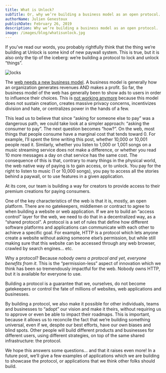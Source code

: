 ```yaml
---
title: What is Unlock?
subTitle: Or, why we’re building a business model as an open protocol.
authorName: Julien Genestoux
publishDate: February 26, 2019
description: Why we’re building a business model as an open protocol.
image: /images/blog/whatisunlock.jpg
---
```

If you’ve read our words, you probably rightfully think that the thing we’re building at Unlock is some kind of new
paywall system. This is true, but it is also only the tip of the iceberg: we’re building a protocol to lock and unlock
“things”.

![locks](/images/blog/whatisunlock.jpg)

The [web needs a new business model](https://medium.com/unlock-protocol/its-time-to-unlock-the-web-b98e9b94add1). A
business model is generally how an organization generates revenues AND makes a  profit. So far, the business model of
the web has generally been to show ads to users in order to influence their choices. This is
[not working anymore](https://medium.com/unlock-protocol/the-end-of-the-ad-supported-web-d4d093fb462f) because this
model does not sustain creation, creates massive privacy concerns, incentivizes division and hate, or centralizes power
in the hands of a few.

This lead us to believe that since “asking for someone else to pay” was a dangerous path, we could take look at a
simpler approach: “asking the consumer to pay”. The next question becomes “how?”. On the web, most things that people
consume have a marginal cost that tends toward 0. For example, I’ll spent the time writing this post, whether 10,000 or
10,001 people read it. Similarly, whether you listen to 1,000 or 1,001 songs on a music streaming service does not make
a difference, or whether you read 10 more messages a day on chat service has the same cost. The consequence of this is
that, contrary to many things in the physical world, the web native way of paying is to gain access, or to unlock. You
pay for the right to listen to music (1 or 10,000 songs), you pay to access all the stories behind a paywall, or to use
features in a given application.

At its core, our team is building a way for creators to provide access to their premium creations for paying consumers.

One of the key characteristics of the web is that it is, mostly, an open platform. There are no gatekeepers, middlemen
or contract to agree to when building a website or web application. If we are to build an “access control” layer for
the web, we need to do that in a decentralized way, as a “shared protocol”. A protocol is a set of rules that define
how different software platforms and applications can communicate with each other to achieve a specific goal. For
example, HTTP is a protocol which lets anyone create a website without asking someone else’s permission, but while
still making sure that this website can be accessed through any web browser, crawled by search engines… etc.

Why a protocol? Because _nobody owns a protocol and yet, everyone benefits from it_. This is the “permission-less”
aspect of innovation which we think has been so tremendously impactful for the web. Nobody owns HTTP, but it is
available for everyone to use.

Building a protocol is a guarantee that we, ourselves, do not become gatekeepers or control the fate of millions of
websites, web applications and businesses.

By building a protocol, we also make it possible for other individuals, teams and businesses to “adopt” our vision and
make it theirs, without requiring us to approve or even be able to impact their roadmaps. This is important, because
it allows us to reconcile the fact that we’re building something universal, even if we, despite our best efforts, have
our own biases and blind spots. Other people will build different products and businesses for different users, using
different strategies, on top of the same shared infrastructure: the protocol.

We hope this answers some questions… and that it raises even more! In a future post, we’ll give a few examples of
applications which we are building to showcase the protocol, or applications that we think other folks should build.
